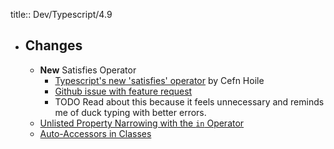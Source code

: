 title:: Dev/Typescript/4.9

- ## Changes
	- **New** Satisfies Operator
		- [Typescript's new 'satisfies' operator](https://medium.com/@cefn/typescript-satisfies-6ba52e74cb2f) by Cefn Hoile
		- [Github issue with feature request](https://github.com/microsoft/TypeScript/issues/47920)
		- TODO Read about this because it feels unnecessary and reminds me of duck typing with better errors.
	- [Unlisted Property Narrowing with the `in` Operator](https://devblogs.microsoft.com/typescript/announcing-typescript-4-9/#unlisted-property-narrowing-with-the-in-operator)
	- [Auto-Accessors in Classes](https://devblogs.microsoft.com/typescript/announcing-typescript-4-9/#auto-accessors-in-classes)